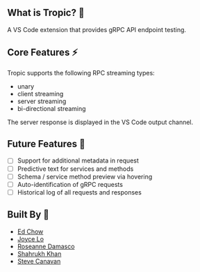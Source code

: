 ## What is Tropic? :pineapple:
A VS Code extension that provides gRPC API endpoint testing.

## Core Features :zap:
Tropic supports the following RPC streaming types:
- unary
- client streaming
- server streaming
- bi-directional streaming

The server response is displayed in the VS Code output channel.

## Future Features :tropical_drink:
- [ ] Support for additional metadata in request
- [ ] Predictive text for services and methods
- [ ] Schema / service method preview via hovering
- [ ] Auto-identification of gRPC requests
- [ ] Historical log of all requests and responses

## Built By :yellow_heart:
- [Ed Chow](https://github.com/edkchow)
- [Joyce Lo](https://github.com/joycelo)
- [Roseanne Damasco](https://github.com/rosedamasco)
- [Shahrukh Khan](https://github.com/ShahruKhanHub)
- [Steve Canavan](https://github.com/stevencanavan)

